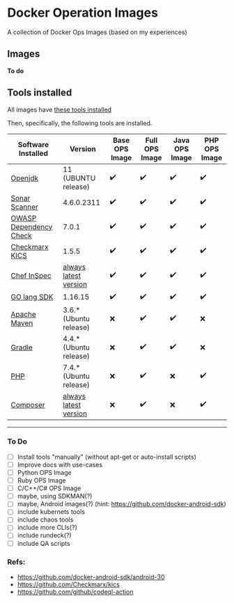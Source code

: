 # Docker Operation Images

A collection of Docker Ops Images (based on my experiences)

## Images

**To do**

## Tools installed

All images have [these tools installed](./scripts/requirements.sh)

Then, specifically, the following tools are installed.

| Software Installed | Version | Base OPS Image | Full OPS Image | Java OPS Image  | PHP OPS Image |
|-----|-----|-----|-----|-----|-----|
| [Openjdk](https://openjdk.org/) | 11 (UBUNTU release) | :heavy_check_mark: | :heavy_check_mark: | :heavy_check_mark: | :heavy_check_mark: |
| [Sonar Scanner](https://docs.sonarqube.org/latest/analysis/scan/sonarscanner/) | 4.6.0.2311 | :heavy_check_mark: | :heavy_check_mark: | :heavy_check_mark: | :heavy_check_mark: |
| [OWASP Dependency Check](https://jeremylong.github.io/DependencyCheck/) | 7.0.1 | :heavy_check_mark: | :heavy_check_mark: | :heavy_check_mark: | :heavy_check_mark: |
| [Checkmarx KICS](https://kics.io/) | 1.5.5 | :heavy_check_mark: | :heavy_check_mark: | :heavy_check_mark: | :heavy_check_mark: |
| [Chef InSpec](https://www.chef.io/products/chef-inspec) | [always latest version](https://docs.chef.io/inspec/install/#cli-1) | :heavy_check_mark: | :heavy_check_mark: | :heavy_check_mark: | :heavy_check_mark: |
| [GO lang SDK](https://go.dev/) | 1.16.15 | :heavy_check_mark: | :heavy_check_mark: | :heavy_check_mark: | :heavy_check_mark: |
| [Apache Maven](https://maven.apache.org/) | 3.6.* (Ubuntu release) | :x: | :heavy_check_mark: | :heavy_check_mark: | :x: |
| [Gradle](https://gradle.org/) | 4.4.* (Ubuntu release) | :x: | :heavy_check_mark: | :heavy_check_mark: | :x: |
| [PHP](https://www.php.net/) | 7.4.* (Ubuntu release) | :x: | :heavy_check_mark: | :x: | :heavy_check_mark: |
| [Composer](https://getcomposer.org) | [always latest version](https://getcomposer.org/doc/00-intro.md) | :x: | :heavy_check_mark: | :x: | :heavy_check_mark: |

---

### To Do

- [ ] Install tools "manually" (without apt-get or auto-install scripts)
- [ ] Improve docs with use-cases
- [ ] Python OPS Image
- [ ] Ruby OPS Image
- [ ] C/C++/C# OPS Image
- [ ] maybe, using SDKMAN(?)
- [ ] maybe, Android images(?) (hint: https://github.com/docker-android-sdk)
- [ ] include kubernets tools
- [ ] include chaos tools
- [ ] include more CLIs(?)
- [ ] include rundeck(?)
- [ ] include QA scripts

### Refs:

 - https://github.com/docker-android-sdk/android-30
 - https://github.com/Checkmarx/kics
 - https://github.com/github/codeql-action
